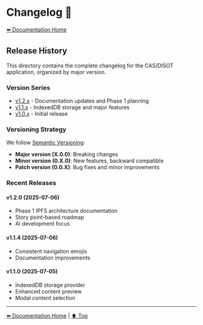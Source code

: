 # Changelog 📝

[⬅️ Documentation Home](../)

## Release History

This directory contains the complete changelog for the CAS/DISOT application, organized by major version.

### Version Series

- [v1.2.x](./v1.2.x.md) - Documentation updates and Phase 1 planning
- [v1.1.x](./v1.1.x.md) - IndexedDB storage and major features
- [v1.0.x](./v1.0.x.md) - Initial release

### Versioning Strategy

We follow [Semantic Versioning](https://semver.org/):

- **Major version (X.0.0)**: Breaking changes
- **Minor version (0.X.0)**: New features, backward compatible
- **Patch version (0.0.X)**: Bug fixes and minor improvements

### Recent Releases

#### v1.2.0 (2025-07-06)
- Phase 1 IPFS architecture documentation
- Story point-based roadmap
- AI development focus

#### v1.1.4 (2025-07-06)
- Consistent navigation emojis
- Documentation improvements

#### v1.1.0 (2025-07-05)
- IndexedDB storage provider
- Enhanced content preview
- Modal content selection

---

[⬅️ Documentation Home](../) | [⬆️ Top](#changelog)